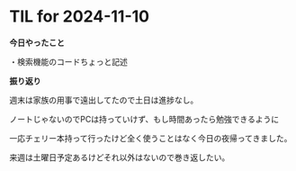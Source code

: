# TIL for 2024-11-10

**今日やったこと**

・検索機能のコードちょっと記述


**振り返り**

週末は家族の用事で遠出してたので土日は進捗なし。

ノートじゃないのでPCは持っていけず、もし時間あったら勉強できるように

一応チェリー本持って行ったけど全く使うことはなく今日の夜帰ってきました。

来週は土曜日予定あるけどそれ以外はないので巻き返したい。
